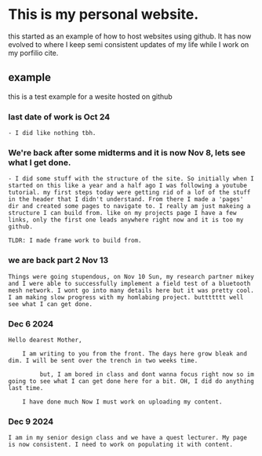 # This is my personal website. 
this started as an example of how to host websites using github. It has now evolved to where I keep semi consistent updates of my life while I work on my porfilio cite.

## example
 this is a test example for a wesite hosted on github

### last date of work is Oct 24
    - I did like nothing tbh. 

### We're back after some midterms and it is now Nov 8, lets see what I get done. 
    - I did some stuff with the structure of the site. So initially when I started on this like a year and a half ago I was following a youtube tutorial. my first steps today were getting rid of a lof of the stuff in the header that I didn't understand. From there I made a 'pages' dir and created some pages to navigate to. I really am just makeing a structure I can build from. like on my projects page I have a few links, only the first one leads anywhere right now and it is too my github. 

    TLDR: I made frame work to build from. 


### we are back part 2 Nov 13 
    Things were going stupendous, on Nov 10 Sun, my research partner mikey and I were able to successfully implement a field test of a bluetooth mesh network. I wont go into many details here but it was pretty cool. I am making slow progress with my homlabing project. buttttttt well see what I can get done.

### Dec 6 2024
    Hello dearest Mother, 

        I am writing to you from the front. The days here grow bleak and dim. I will be sent over the trench in two weeks time.
        
             but, I am bored in class and dont wanna focus right now so im going to see what I can get done here for a bit. OH, I did do anything last time.

        I have done much Now I must work on uploading my content.

### Dec 9 2024 
    I am in my senior design class and we have a quest lecturer. My page is now consistent. I need to work on populating it with content.  
